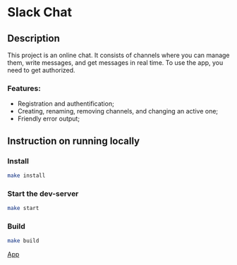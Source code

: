 # Slack Chat

## Description
This project is an online chat. It consists of channels where you can manage them, write messages, and get messages in real time. To use the app, you need to get authorized.

### Features:
* Registration and authentification;
* Creating, renaming, removing channels, and changing an active one;
* Friendly error output;

## Instruction on running locally

### Install
```sh
make install
```
### Start the dev-server
```sh
make start
```

### Build
```sh
make build
```

[App](https://immense-anchorage-37377.herokuapp.com/)
